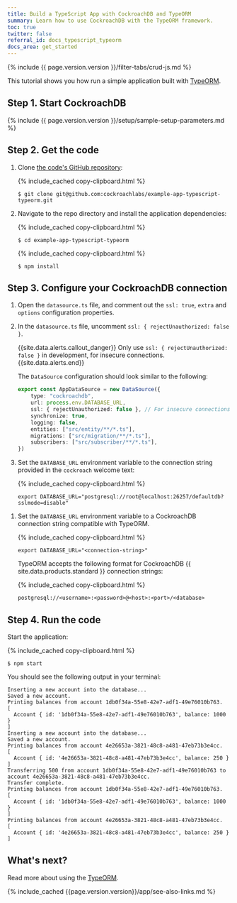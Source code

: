 ```yaml
---
title: Build a TypeScript App with CockroachDB and TypeORM
summary: Learn how to use CockroachDB with the TypeORM framework.
toc: true
twitter: false
referral_id: docs_typescript_typeorm
docs_area: get_started
---
```


{% include {{ page.version.version }}/filter-tabs/crud-js.md %}

This tutorial shows you how run a simple application built with [TypeORM](https://typeorm.io/#/).

## Step 1. Start CockroachDB

{% include {{ page.version.version }}/setup/sample-setup-parameters.md %}

## Step 2. Get the code

1. Clone [the code's GitHub repository](https://github.com/cockroachlabs/example-app-typescript-typeorm):

    {% include_cached copy-clipboard.html %}
    ~~~ shell
    $ git clone git@github.com:cockroachlabs/example-app-typescript-typeorm.git
    ~~~

1. Navigate to the repo directory and install the application dependencies:

    {% include_cached copy-clipboard.html %}
    ~~~ shell
    $ cd example-app-typescript-typeorm
    ~~~

    {% include_cached copy-clipboard.html %}
    ~~~ shell
    $ npm install
    ~~~

## Step 3. Configure your CockroachDB connection

<section class="filter-content" markdown="1" data-scope="local">

1. Open the `datasource.ts` file, and comment out the `ssl: true`, `extra` and `options` configuration properties.

1. In the `datasource.ts` file, uncomment `ssl: { rejectUnauthorized: false }`.

    {{site.data.alerts.callout_danger}}
    Only use `ssl: { rejectUnauthorized: false }` in development, for insecure connections.
    {{site.data.alerts.end}}

    The `DataSource` configuration should look similar to the following:

    ~~~ ts
    export const AppDataSource = new DataSource({
        type: "cockroachdb",
        url: process.env.DATABASE_URL,
        ssl: { rejectUnauthorized: false }, // For insecure connections only
        synchronize: true,
        logging: false,
        entities: ["src/entity/**/*.ts"],
        migrations: ["src/migration/**/*.ts"],
        subscribers: ["src/subscriber/**/*.ts"],
    })
    ~~~

1. Set the `DATABASE_URL` environment variable to the connection string provided in the `cockroach` welcome text:


    {% include_cached copy-clipboard.html %}
    ~~~ shell
    export DATABASE_URL="postgresql://root@localhost:26257/defaultdb?sslmode=disable"
    ~~~

</section>

<section class="filter-content" markdown="1" data-scope="cockroachcloud">

1. Set the `DATABASE_URL` environment variable to a CockroachDB connection string compatible with TypeORM.

    {% include_cached copy-clipboard.html %}
    ~~~ shell
    export DATABASE_URL="<connection-string>"
    ~~~

    TypeORM accepts the following format for CockroachDB {{ site.data.products.standard }} connection strings:

    {% include_cached copy-clipboard.html %}
    ~~~
    postgresql://<username>:<password>@<host>:<port>/<database>
    ~~~

</section>

## Step 4. Run the code

Start the application:

{% include_cached copy-clipboard.html %}
~~~ shell
$ npm start
~~~

You should see the following output in your terminal:

~~~
Inserting a new account into the database...
Saved a new account.
Printing balances from account 1db0f34a-55e8-42e7-adf1-49e76010b763.
[
  Account { id: '1db0f34a-55e8-42e7-adf1-49e76010b763', balance: 1000 }
]
Inserting a new account into the database...
Saved a new account.
Printing balances from account 4e26653a-3821-48c8-a481-47eb73b3e4cc.
[
  Account { id: '4e26653a-3821-48c8-a481-47eb73b3e4cc', balance: 250 }
]
Transferring 500 from account 1db0f34a-55e8-42e7-adf1-49e76010b763 to account 4e26653a-3821-48c8-a481-47eb73b3e4cc.
Transfer complete.
Printing balances from account 1db0f34a-55e8-42e7-adf1-49e76010b763.
[
  Account { id: '1db0f34a-55e8-42e7-adf1-49e76010b763', balance: 1000 }
]
Printing balances from account 4e26653a-3821-48c8-a481-47eb73b3e4cc.
[
  Account { id: '4e26653a-3821-48c8-a481-47eb73b3e4cc', balance: 250 }
]
~~~

## What's next?

Read more about using the [TypeORM](https://typeorm.io/#/).

{% include_cached {{page.version.version}}/app/see-also-links.md %}
